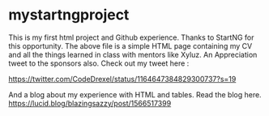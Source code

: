 # mystartngproject
This is my first html project and Github experience. Thanks to StartNG for this opportunity. The above file is a simple HTML page containing my CV and all the things learned in class with mentors like Xyluz. 
An Appreciation tweet to the sponsors also.
Check out my tweet here :

https://twitter.com/CodeDrexel/status/1164647384829300737?s=19

And a blog about my experience with HTML and tables. 
Read the blog here. https://lucid.blog/blazingsazzy/post/1566517399
